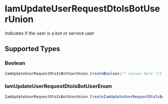 # IamUpdateUserRequestDtoIsBotUserUnion

Indicates if the user is a bot or service user


## Supported Types

### Boolean

```csharp
IamUpdateUserRequestDtoIsBotUserUnion.CreateBoolean(/* values here */);
```

### IamUpdateUserRequestDtoIsBotUserEnum

```csharp
IamUpdateUserRequestDtoIsBotUserUnion.CreateIamUpdateUserRequestDtoIsBotUserEnum(/* values here */);
```
